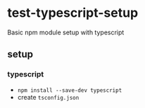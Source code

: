 # test-typescript-setup

Basic npm module setup with typescript

## setup

### typescript

- `npm install --save-dev typescript`
- create `tsconfig.json`
